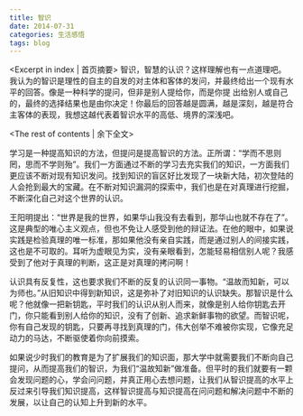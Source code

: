 ```yaml
---
title: 智识
date: 2014-07-31
categories: 生活感悟
tags: blog
---
```

<Excerpt in index | 首页摘要>
智识，智慧的认识？这样理解也有一点道理吧。我认为的智识是理性的自主的自发的对主体和客体的发问，并最终给出一个现有水平的回答。像是一种科学的提问，但非是别人提给你，而是你提     出给别人或自己的，最终的选择结果也是由你决定！你最后的回答越是圆满，越是深刻，越是符合主客体的表现，我想这越代表着智识水平的高低、境界的深浅吧。
<!--more-->
<The rest of contents | 余下全文>

学习是一种提高知识的方法，但提问是提高智识的方法。正所谓：“学而不思则罔，思而不学则殆”。我们一方面通过不断的学习去充实我们的知识，一方面我们更应该不断对现有知识发问。找到知识的盲区好比发现了一块新大陆，初次登陆的人会抢到最大的宝藏。在不断对知识漏洞的探索中，我们也是在对真理进行挖掘，不断深化自己对这个世界的认识。

王阳明提出：“世界是我的世界，如果华山我没有去看到，那华山也就不存在了”。这是典型的唯心主义观点，但也不免让人感受到他的辩证法。在他的眼中，如果说实践是检验真理的唯一标准，那如果他没有亲自实践，而是通过别人的间接实践，这也是不可取的。耳听为虚眼见为实，没有亲眼看到，怎能轻易相信别人呢？我感受到了他对于真理的判断，这正是对真理的拷问啊！

认识具有反复性，这也要求我们不断的反复的认识同一事物。“温故而知新，可以为师也。”从旧知识中得到新知识，这是弥补了对旧知识的认识缺失。那智识是什么呢？他就像一把新钥匙，平时我们的认识从别人而来，就像是别人给你钥匙去开门，你只能看到别人给你的知识，没有了创新、追求新鲜事物的欲望。而智识呢，你有自己发现的钥匙，只要再寻找到真理的门，伟大创举不难被你实现，它像充足动力的马达，不断驱使着你向前摸索。

如果说少时我们的教育是为了扩展我们的知识面，那大学中就需要我们不断向自己提问，从而提高我们的智识，为我们“温故知新”做准备。但平时的我们就要有一颗会发现问题的心，学会问问题，并真正用心去想问题，让我们从智识提高的水平上反过来引导我们知识提高，这样智识提高与知识提高在问问题和解决问题中不断的发展，以让自己的认知上升到新的水平。
